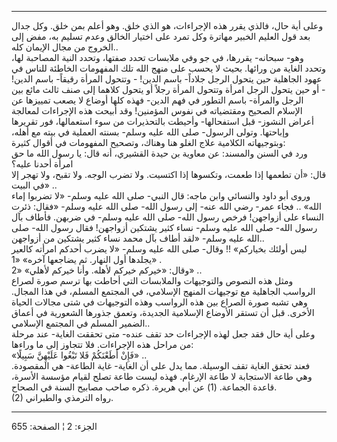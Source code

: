 ------------------------------------------------------------------------

وعلى أية حال، فالذي يقرر هذه الإجراءات، هو الذي خلق. وهو أعلم بمن خلق.
وكل جدال بعد قول العليم الخبير مهاترة وكل تمرد على اختيار الخالق وعدم
تسليم به، مفض إلى الخروج من مجال الإيمان كله..  
وهو- سبحانه- يقررها، في جو وفي ملابسات تحدد صفتها، وتحدد النية المصاحبة
لها، وتحدد الغاية من ورائها. بحيث لا يحسب على منهج الله تلك المفهومات
الخاطئة للناس في عهود الجاهلية حين يتحول الرجل جلاداً- باسم الدين! -
وتتحول المرأة رقيقاً- باسم الدين! - أو حين يتحول الرجل امرأة وتتحول
المرأة رجلاً أو يتحول كلاهما إلى صنف ثالث مائع بين الرجل والمرأة- باسم
التطور في فهم الدين- فهذه كلها أوضاع لا يصعب تمييزها عن الإسلام الصحيح
ومقتضياته في نفوس المؤمنين! وقد أبيحت هذه الإجراءات لمعالجة أعراض
النشوز- قبل استفحالها- وأحيطت بالتحذيرات من سوء استعمالها، فور تقريرها
وإباحتها. وتولى الرسول- صلى الله عليه وسلم- بسنته العملية في بيته مع
أهله، وبتوجيهاته الكلامية علاج الغلو هنا وهناك، وتصحيح المفهومات في
أقوال كثيرة:  
ورد في السنن والمسند: عن معاوية بن حيدة القشيري، أنه قال: يا رسول الله
ما حق امرأة أحدنا عليه؟  
قال: «أن تطعمها إذا طعمت، وتكسوها إذا اكتسيت. ولا تضرب الوجه. ولا تقبح،
ولا تهجر إلا في البيت» ..  
وروى أبو داود والنسائي وابن ماجه: قال النبي- صلى الله عليه وسلم- «لا
تضربوا إماء الله» .. فجاء عمر- رضي الله عنه- إلى رسول الله- صلى الله
عليه وسلم- «فقال: ذئرت النساء على أزواجهن! فرخص رسول الله- صلى الله عليه
وسلم- في ضربهن. فأطاف بآل رسول الله- صلى الله عليه وسلم- نساء كثير
يشتكين أزواجهن! فقال رسول الله- صلى الله عليه وسلم- «لقد أطاف بآل محمد
نساء كثير يشتكين من أزواجهن..  
ليس أولئك بخياركم» !! وقال- صلى الله عليه وسلم- «لا يضرب أحدكم امرأته
كالعير يجلدها أول النهار. ثم يضاجعها آخره» «1» .  
وقال: «خيركم خيركم لأهله. وأنا خيركم لأهلي» «2» ..  
ومثل هذه النصوص والتوجيهات والملابسات التي أحاطت بها ترسم صورة لصراع
الرواسب الجاهلية مع توجيهات المنهج الإسلامي، في المجتمع المسلم، في هذا
المجال. وهي تشبه صورة الصراع بين هذه الرواسب وهذه التوجيهات في شتى
مجالات الحياة الأخرى. قبل أن تستقر الأوضاع الإسلامية الجديدة، وتعمق
جذورها الشعورية في أعماق الضمير المسلم في المجتمع الإسلامي..  
وعلى أية حال فقد جعل لهذه الإجراءات حد تقف عنده- متى تحققت الغاية- عند
مرحلة من مراحل هذه الإجراءات. فلا تتجاوز إلى ما وراءها:  
«فَإِنْ أَطَعْنَكُمْ فَلا تَبْغُوا عَلَيْهِنَّ سَبِيلًا» ..  
فعند تحقق الغاية تقف الوسيلة. مما يدل على أن الغاية- غاية الطاعة- هي
المقصودة. وهي طاعة الاستجابة لا طاعة الإرغام. فهذه ليست طاعة تصلح لقيام
مؤسسة الأسرة، قاعدة الجماعة. (1) عن أبي هريرة. ذكره صاحب مصابيح السنة في
الصحاح.  
(2) رواه الترمذي والطبراني.

------------------------------------------------------------------------

الجزء: 2 ¦ الصفحة: 655
